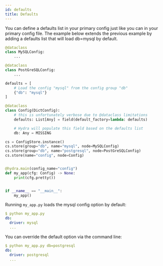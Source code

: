```yaml
---
id: defaults
title: Defaults
---
```


You can define a defaults list in your primary config just like you can in your primary config file.
The example below extends the previous example by adding a defaults list that will load db=mysql by default.

```python
@dataclass
class MySQLConfig:
    ...

@dataclass
class PostGreSQLConfig:
    ...

defaults = [
    # Load the config "mysql" from the config group "db"
    {"db": "mysql"}
]

@dataclass
class Config(DictConfig):
    # this is unfortunately verbose due to @dataclass limitations
    defaults: List[Any] = field(default_factory=lambda: defaults)

    # Hydra will populate this field based on the defaults list
    db: Any = MISSING

cs = ConfigStore.instance()
cs.store(group="db", name="mysql", node=MySQLConfig)
cs.store(group="db", name="postgresql", node=PostGreSQLConfig)
cs.store(name="config", node=Config)


@hydra.main(config_name="config")
def my_app(cfg: Config) -> None:
    print(cfg.pretty())


if __name__ == "__main__":
    my_app()
```
Running `my_app.py` loads the mysql config option by default:
```yaml
$ python my_app.py
db:
  driver: mysql
  ...
```

You can override the default option via the command line:
```yaml
$ python my_app.py db=postgresql
db:
  driver: postgresql
  ...
```